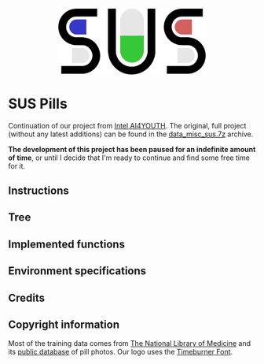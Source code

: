 <p align="center">
  <img src="./misc/logo.svg" width="300px" alt="project logo">
</p>

# SUS Pills

Continuation of our project from [Intel AI4YOUTH](https://ai4youth.edu.pl/). The original, full project (without any latest additions) can be found in the [data_misc_sus.7z](./data_misc_sus.7z) archive.

**The development of this project has been paused for an indefinite amount of time**, or until I decide that I'm ready to continue and find some free time for it.

## Instructions


## Tree


## Implemented functions


## Environment specifications


## Credits


## Copyright information
Most of the training data comes from [The National Library of Medicine](https://lhncbc.nlm.nih.gov/project/c3pi-computational-photography-project-pill-identification) and its [public database](https://data.lhncbc.nlm.nih.gov/public/Pills/index.html) of pill photos.
Our logo uses the [Timeburner Font](https://www.1001fonts.com/timeburner-font.html).
